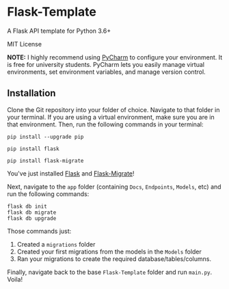 # Flask-Template
A Flask API template for Python 3.6+

MIT License

**NOTE:** I highly recommend using [PyCharm](https://www.jetbrains.com/pycharm/) to configure your environment. It is free for university students. PyCharm lets you easily manage virtual environments, set environment variables, and manage version control.

## Installation

Clone the Git repository into your folder of choice. Navigate to that folder in your terminal. If you are using a virtual environment, make sure you are in that environment. Then, run the following commands in your terminal:
```
pip install --upgrade pip

pip install flask

pip install flask-migrate
```

You've just installed [Flask](http://flask.pocoo.org/) and [Flask-Migrate](https://flask-migrate.readthedocs.io/)!

Next, navigate to the `app` folder (containing `Docs`, `Endpoints`, `Models`, etc) and run the following commands:
```
flask db init
flask db migrate
flask db upgrade
```

Those commands just:
1. Created a `migrations` folder
2. Created your first migrations from the models in the `Models` folder
3. Ran your migrations to create the required database/tables/columns.

Finally, navigate back to the base `Flask-Template` folder and run `main.py`. Voila!
